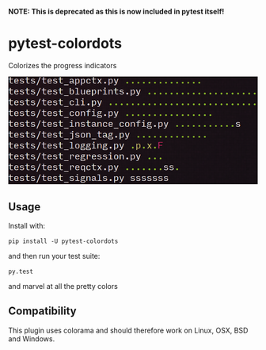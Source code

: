 **NOTE: This is deprecated as this is now included in pytest itself!**

pytest-colordots
================

Colorizes the progress indicators

![Screenshot](screenshot.png)

Usage
-----

Install with:

    pip install -U pytest-colordots

and then run your test suite:

    py.test

and marvel at all the pretty colors


Compatibility
-------------

This plugin uses colorama and should therefore work on Linux, OSX, BSD and
Windows.
